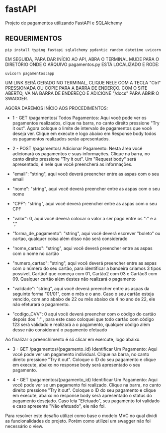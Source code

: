 # fastAPI
Projeto de pagamentos utilizando FastAPI e SQLAlchemy

## REQUERIMENTOS
`pip install typing fastapi sqlalchemy pydantic random datetime uvicorn`

EM SEGUIDA, PARA DAR INÍCIO AO API, ABRA O TERMINAL MUDE PARA O DIRETÓRIO ONDE O ARQUIVO pagamentos.py ESTÁ LOCALIZADO E RODE: 

`uvicorn pagamentos:app`

UM LINK SERÁ GERADO NO TERMINAL, CLIQUE NELE COM A TECLA "Ctrl" PRESSIONADA OU COPIE PARA A BARRA DE ENDERÇO. COM O SITE ABERTO, VÁ NA BARRA DE ENDEREÇO E ADICIONE "/docs" PARA ABRIR O SWAGGER.


AGORA DAREMOS INÍCIO AOS PROCEDIMENTOS:

* 1 - GET /pagamentos/ Todos Pagamentos: Aqui você pode ver os pagamentos realizados, clique na barra, no canto direito pressione "Try it out". Agora coloque o limite de intervalo de pagamentos que você deseja ver. Clique em execute e logo abaixo em Response body todos os pagamentos realizados serão apresentados.

* 2 - POST /pagamentos/ Adicionar Pagamento: Nesta área você adicionará os pagamentos e suas informações. Clique na barra, no canto direito pressione "Try it out". Um "Request body" será apresentado, é nele que você preencherá as informações.

 * "email": "string", aqui você deverá preencher entre as aspas com o seu email 
 * "nome": "string", aqui você deverá preencher entre as aspas com o seu nome
 * "CPF": "string", aqui você deverá preencher entre as aspas com o seu CPF
 * "valor": 0, aqui você deverá colocar o valor a ser pago entre os ":" e a ","
 * "forma_de_pagamento": "string", aqui você deverá escrever "boleto" ou cartao, qualquer coisa além disso não será considerado
 * "nome_cartao": "string", aqui você deverá preencher entre as aspas com o nome no cartão
 * "numero_cartao": "string", aqui você deverá preencher entre as aspas com o número do seu cartão, para identificar a bandeira criamos 3 tipos possível, Cartão1 que começa com 01, Cartão2 com 03 e Cartão3 com 09. Qualquer cartão além destes não realizará o pagamento
 * "validade": "string", aqui você deverá preencher entre as aspas da seguinte forma "01/01", com o mês e o ano. Caso o seu cartão esteja vencido, com ano abaixo de 22 ou mês abaixo de 4 no ano de 22, ele não efeturará o pagamento.
 * "codigo_CVV": 0 aqui você deverá preencher com o código do cartão depois dos ":" , para este caso coloquei que todo cartão com código 123 será validado e realizará a o pagamento, qualquer código além desse não considerará o pagamento efetuado 	

Ao finalizar o preenchimento é só clicar em exercute, logo abaixo.

* 3 - GET /pagamentos/{pagamento_id} Identificar Um Pagamento: Aqui você pode ver um pagamento individual. Clique na barra, no canto direito pressione "Try it out". Coloque o ID do seu pagamento e clique em execute, abaixo no response body será apresentado o seu pagamento. 

* 4 - GET /pagamentos/{pagamento_id} Identificar Um Pagamento: Aqui você pode ver se um pagamento foi realizado. Clique na barra, no canto direito pressione "Try it out". Coloque o ID do seu pagamento e clique em execute, abaixo no response body será apresentado o status do pagamento desejado. Caso leia "Efetuado", seu pagamento foi validado e caso apresente "Não efetuado", ele não foi.

Para resolver este desafio utilizei como base o modelo MVC no qual dividi as funcionalidades do projeto. Porém como utilizei um swagger não foi necessário o view.
